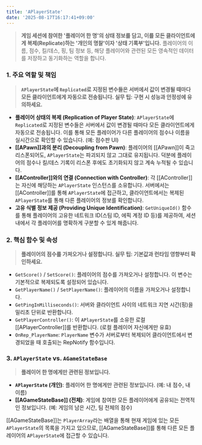 ```yaml
---
title: 'APlayerState'
date: '2025-08-17T16:17:41+09:00'
---
```

> **게임 세션에 참여한 '플레이어 한 명'의 상태 정보를 담고, 이를 모든 클라이언트에게 복제(Replicate)하는 '개인의 명찰'이자 '상태 기록부'입니다.** 플레이어의 이름, 점수, 킬/데스, 핑, 팀 정보 등, 해당 플레이어와 관련된 모든 영속적인 데이터를 저장하고 동기화하는 역할을 합니다.

### **1. 주요 역할 및 책임**
> **`APlayerState`에 `Replicated`로 지정된 변수들은 서버에서 값이 변경될 때마다 모든 클라이언트에게 자동으로 전송됩니다. 실무 팁: 구현 시 성능과 안정성에 유의하세요.**
* **플레이어 상태의 복제 (Replication of Player State)**:
	`APlayerState`에 `Replicated`로 지정된 변수들은 서버에서 값이 변경될 때마다 모든 클라이언트에게 자동으로 전송됩니다. 이를 통해 모든 플레이어가 다른 플레이어의 점수나 이름을 실시간으로 확인할 수 있습니다. (예: 점수판 UI)
* **[[APawn]]과의 분리 (Decoupling from Pawn)**:
	플레이어의 [[APawn]]이 죽고 리스폰되어도, `APlayerState`는 파괴되지 않고 그대로 유지됩니다. 덕분에 플레이어의 점수나 킬/데스 기록이 리스폰 후에도 초기화되지 않고 계속 누적될 수 있습니다.
* **[[AController]]와의 연결 (Connection with Controller)**:
	각 [[AController]]는 자신에 해당하는 `APlayerState` 인스턴스를 소유합니다. 서버에서는 [[AController]]를 통해 `APlayerState`에 접근하고, 클라이언트에서는 복제된 `APlayerState`를 통해 다른 플레이어의 정보를 확인합니다.
* **고유 식별 정보 제공 (Providing Unique Identification)**:
	`GetUniqueId()` 함수를 통해 플레이어의 고유한 네트워크 ID(스팀 ID, 에픽 계정 ID 등)를 제공하여, 세션 내에서 각 플레이어를 명확하게 구분할 수 있게 해줍니다.

### **2. 핵심 함수 및 속성**
> **플레이어의 점수를 가져오거나 설정합니다. 실무 팁: 기본값과 런타임 영향부터 확인하세요.**
* `GetScore()` / `SetScore()`:
	플레이어의 점수를 가져오거나 설정합니다. 이 변수는 기본적으로 복제되도록 설정되어 있습니다.
* `GetPlayerName()` / `SetPlayerName()`:
	플레이어의 이름을 가져오거나 설정합니다.
* `GetPingInMilliseconds()`:
	서버와 클라이언트 사이의 네트워크 지연 시간(핑)을 밀리초 단위로 반환합니다.
* `GetPlayerController()`:
	이 `APlayerState`를 소유한 로컬 [[APlayerController]]를 반환합니다. (로컬 플레이어 자신에게만 유효)
* `OnRep_PlayerName`:
	`PlayerName` 변수가 서버로부터 복제되어 클라이언트에서 변경되었을 때 호출되는 RepNotify 함수입니다.

### **3. `APlayerState` vs. `AGameStateBase`**
> **플레이어 한 명에게만 관련된 정보입니다.**
* **`APlayerState` (개인)**:
	플레이어 한 명에게만 관련된 정보입니다. (예: 내 점수, 내 이름)
* **[[AGameStateBase]] (전체)**:
	게임에 참여한 모든 플레이어에게 공유되는 전역적인 정보입니다. (예: 게임의 남은 시간, 팀 전체의 점수)

[[AGameStateBase]]는 `PlayerArray`라는 배열을 통해 현재 게임에 있는 모든 `APlayerState`의 목록을 가지고 있으므로, [[AGameStateBase]]를 통해 다른 모든 플레이어의 `APlayerState`에 접근할 수 있습니다.